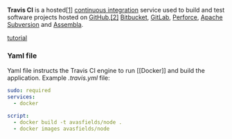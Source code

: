 **Travis CI** is a hosted[[1]](https://en.wikipedia.org/wiki/Travis_CI#cite_note-1) [continuous integration](https://en.wikipedia.org/wiki/Continuous_integration "Continuous integration") service used to build and test software projects hosted on [GitHub](https://en.wikipedia.org/wiki/GitHub "GitHub"),[[2]](https://en.wikipedia.org/wiki/Travis_CI#cite_note-2) [Bitbucket](https://en.wikipedia.org/wiki/Bitbucket "Bitbucket"), [GitLab](https://en.wikipedia.org/wiki/GitLab "GitLab"), [Perforce](https://en.wikipedia.org/wiki/Perforce "Perforce"), [Apache Subversion](https://en.wikipedia.org/wiki/Apache_Subversion "Apache Subversion") and [Assembla](https://en.wikipedia.org/wiki/Assembla).

[tutorial](https://docs.travis-ci.com/user/tutorial/)
### Yaml file
Yaml file instructs the Travis CI engine to run [[Docker]] and build the application. 
Example *.travis.yml* file:
```yml
sudo: required
services:
  - docker

script:
  - docker build -t avasfields/node .
  - docker images avasfields/node
```
